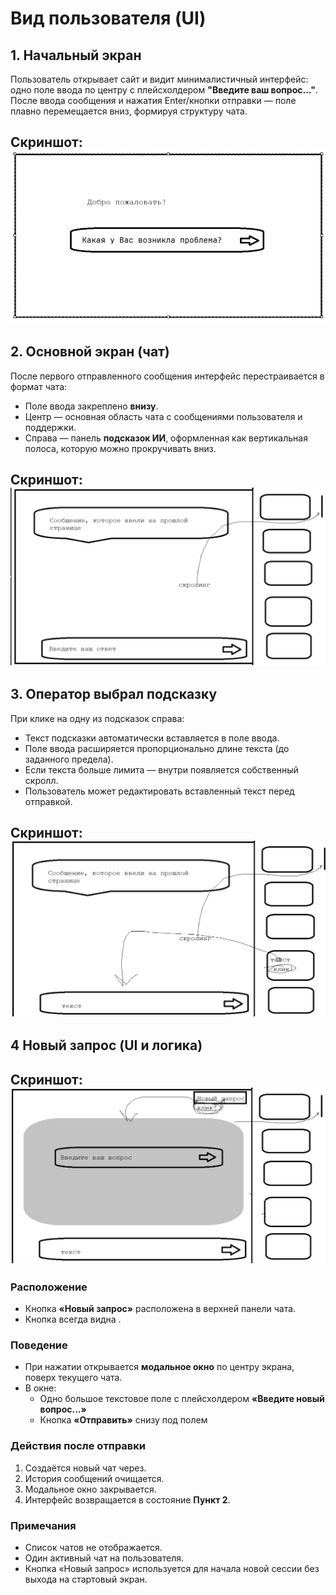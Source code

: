 # Вид пользователя (UI)

## 1. Начальный экран

Пользователь открывает сайт и видит минималистичный интерфейс:  
одно поле ввода по центру с плейсхолдером **"Введите ваш вопрос..."**.  
После ввода сообщения и нажатия Enter/кнопки отправки — поле плавно перемещается вниз, формируя структуру чата.

## **Скриншот:** ![alt text](images/1_initial_view.png)

## 2. Основной экран (чат)

После первого отправленного сообщения интерфейс перестраивается в формат чата:

- Поле ввода закреплено **внизу**.
- Центр — основная область чата с сообщениями пользователя и поддержки.
- Справа — панель **подсказок ИИ**, оформленная как вертикальная полоса, которую можно прокручивать вниз.

## **Скриншот:** ![alt text](images/2_chat_view.png)

## 3. Оператор выбрал подсказку

При клике на одну из подсказок справа:

- Текст подсказки автоматически вставляется в поле ввода.
- Поле ввода расширяется пропорционально длине текста (до заданного предела).
- Если текста больше лимита — внутри появляется собственный скролл.
- Пользователь может редактировать вставленный текст перед отправкой.

## **Скриншот:** ![alt text](images/3_operator_selected.png)

## 4 Новый запрос (UI и логика)

## **Скриншот:** ![alt text](images/4_new_request.png)

### Расположение

- Кнопка **«Новый запрос»** расположена в верхней панели чата.
- Кнопка всегда видна .

### Поведение

- При нажатии открывается **модальное окно** по центру экрана, поверх текущего чата.
- В окне:
  - Одно большое текстовое поле с плейсхолдером **«Введите новый вопрос...»**
  - Кнопка **«Отправить»** снизу под полем

### Действия после отправки

1. Создаётся новый чат через.
2. История сообщений очищается.
3. Модальное окно закрывается.
4. Интерфейс возвращается в состояние **Пункт 2**.

### Примечания

- Список чатов не отображается.
- Один активный чат на пользователя.
- Кнопка «Новый запрос» используется для начала новой сессии без выхода на стартовый экран.
